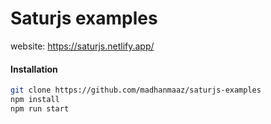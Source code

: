 # Saturjs examples
website: https://saturjs.netlify.app/

#### Installation

```bash
git clone https://github.com/madhanmaaz/saturjs-examples
npm install
npm run start
```